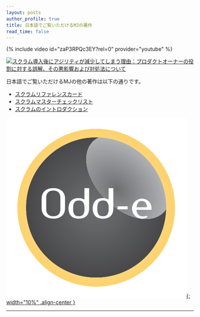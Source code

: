```yaml
---
layout: posts
author_profile: true
title: 日本語でご覧いただけるMJの著作
read_time: false
---
```


{% include video id="zaP3RPQc3EY?rel=0" provider="youtube" %}

[![スクラム導入後にアジリティが減少してしまう理由：プロダクトオーナーの役割に対する誤解、その悪影響および対処法について](../images/Why-Scrum-Isnt-Making-Your-Company-Very-Agile-cover-jp.png)](/downloads/Why-Scrum-Isnt-Making-Your-Company-Very-Agile-jp.pdf) 


日本語でご覧いただけるMJの他の著作は以下の通りです。
* [スクラムリファレンスカード](http://scrumreferencecard.com/ScrumReferenceCard-jp.pdf)
* [スクラムマスターチェックリスト](http://scrummasterchecklist.org/pdf/Scrum-Master-Checklist-jp.pdf)
* [スクラムのイントロダクション](https://docs.google.com/document/d/e/2PACX-1vTyD9f0SBwHN9b8uAU5kTD6YxqePN2Cdbux-6hCpTu-mx9_zfhQjIkB8ojogdIBEw_ozpsV4YWh7UrH/pub)
 


[![Odd](/images/Odd-e-logo.svg){: width="10%" .align-center }](https://www.odd-e.jp/)

---
